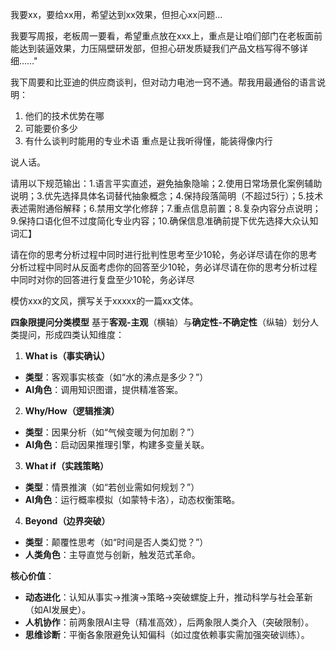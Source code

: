 我要xx，要给xx用，希望达到xx效果，但担心xx问题...

我要写周报，老板周一要看，希望重点放在xxx上，重点是让咱们部门在老板面前能达到装逼效果，力压隔壁研发部，但担心研发质疑我们产品文档写得不够详细……"


我下周要和比亚迪的供应商谈判，但对动力电池一窍不通。帮我用最通俗的语言说明：
1. 他们的技术优势在哪
2. 可能要价多少
3. 有什么谈判时能用的专业术语
重点是让我听得懂，能装得像内行


说人话。

请用以下规范输出：1.语言平实直述，避免抽象隐喻；2.使用日常场景化案例辅助说明；3.优先选择具体名词替代抽象概念；4.保持段落简明（不超过5行）；5.技术表述需附通俗解释；6.禁用文学化修辞；7.重点信息前置；8.复杂内容分点说明；9.保持口语化但不过度简化专业内容；10.确保信息准确前提下优先选择大众认知词汇】

请在你的思考分析过程中同时进行批判性思考至少10轮，务必详尽请在你的思考分析过程中同时从反面考虑你的回答至少10轮，务必详尽请在你的思考分析过程中同时对你的回答进行复盘至少10轮，务必详尽

模仿xxx的文风，撰写关于xxxxx的一篇xx文体。


**四象限提问分类模型**
基于**客观-主观**（横轴）与**确定性-不确定性**（纵轴）划分人类提问，形成四类认知维度：

1. **What is（事实确认）**
- **类型**：客观事实核查（如“水的沸点是多少？”）
- **AI角色**：调用知识图谱，提供精准答案。

2. **Why/How（逻辑推演）**
- **类型**：因果分析（如“气候变暖为何加剧？”）
- **AI角色**：启动因果推理引擎，构建多变量关联。

3. **What if（实践策略）**
- **类型**：情景推演（如“若创业需如何规划？”）
- **AI角色**：运行概率模拟（如蒙特卡洛），动态权衡策略。

4. **Beyond（边界突破）**
- **类型**：颠覆性思考（如“时间是否人类幻觉？”）
- **人类角色**：主导直觉与创新，触发范式革命。

**核心价值**：
- **动态进化**：认知从事实→推演→策略→突破螺旋上升，推动科学与社会革新（如AI发展史）。
- **人机协作**：前两象限AI主导（精准高效），后两象限人类介入（突破限制）。
- **思维诊断**：平衡各象限避免认知偏科（如过度依赖事实需加强突破训练）。
